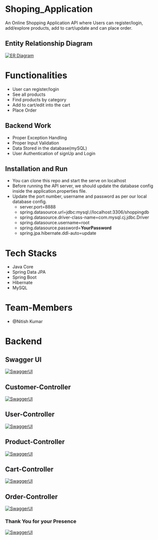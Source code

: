 # Shoping_Application
An Online Shopping Application API where Users can register/login, add/explore products, add to cart/update and can place order.

## Entity Relationship Diagram

[![ER Diagram](https://github.com/Anantk05/temporary-partner-4254/blob/main/images/ER_Diagram.png?raw=true)](https://github.com/Anantk05/temporary-partner-4254/blob/main/images/ER_Diagram.png?raw=true)


# Functionalities
-   User can register/login
-   See all products
-   Find products by category
-   Add to cart/edit into the cart
-   Place Order


## Backend Work
-  Proper Exception Handling
-  Proper Input Validation
-   Data Stored in the database(mySQL)
-   User Authentication of signUp and Login

## Installation and Run
-  You can clone this repo and start the serve on localhost
-   Before running the API server, we should update the database config inside the application.properties file.
-   Update the port number, username and password as per our local database config.
    -   server.port=8888
    -   spring.datasource.url=jdbc:mysql://localhost:3306/shoppingdb
    -   spring.datasource.driver-class-name=com.mysql.cj.jdbc.Driver
    -   spring.datasource.username=root
    -   spring.datasource.password=**YourPassword**
    -   spring.jpa.hibernate.ddl-auto=update

# Tech Stacks

-   Java Core
-   Spring Data JPA
-   Spring Boot
-   Hibernate
-   MySQL



# Team-Members

- @Nitish Kumar

# Backend

## Swagger UI
[![SwaggerUI](https://github.com/Anantk05/temporary-partner-4254/blob/main/images/Swagger.png?raw=true)](https://github.com/Anantk05/temporary-partner-4254/blob/main/images/Swagger.png?raw=true)


## Customer-Controller
[![SwaggerUI](https://github.com/Anantk05/temporary-partner-4254/blob/main/images/Customer%20Controller.png?raw=true)](https://github.com/Anantk05/temporary-partner-4254/blob/main/images/Customer%20Controller.png?raw=true)

## User-Controller
[![SwaggerUI](https://github.com/Anantk05/temporary-partner-4254/blob/main/images/Login%20Controller.png?raw=true)](https://github.com/Anantk05/temporary-partner-4254/blob/main/images/Login%20Controller.png?raw=true)

## Product-Controller
[![SwaggerUI](https://github.com/Anantk05/temporary-partner-4254/blob/main/images/Product%20Controller.png?raw=true)](https://github.com/Anantk05/temporary-partner-4254/blob/main/images/Product%20Controller.png?raw=true)

## Cart-Controller
[![SwaggerUI](https://github.com/Anantk05/temporary-partner-4254/blob/main/images/Cart%20Controller.png?raw=true)](https://github.com/Anantk05/temporary-partner-4254/blob/main/images/Cart%20Controller.png?raw=true)

## Order-Controller
[![SwaggerUI](https://github.com/Anantk05/temporary-partner-4254/blob/main/images/Order%20Controller.png?raw=true)](https://github.com/Anantk05/temporary-partner-4254/blob/main/images/Order%20Controller.png?raw=true)

### Thank You for your Presence
[![SwaggerUI](https://64.media.tumblr.com/d0635fa4e4bf417b33f24bd481c21f88/tumblr_ppcabrYCWy1ue08b9o1_540.gif)](https://64.media.tumblr.com/d0635fa4e4bf417b33f24bd481c21f88/tumblr_ppcabrYCWy1ue08b9o1_540.gif)

